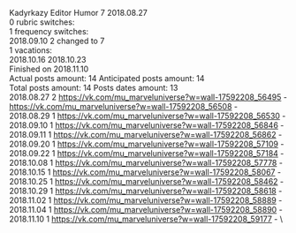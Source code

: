 Kadyrkazy	Editor Humor 7 2018.08.27\
0 rubric switches:\
1 frequency switches:\
2018.09.10 2 changed to 7 \
1 vacations:\
2018.10.16 2018.10.23 \
Finished on 2018.11.10\
Actual posts amount: 14	Anticipated posts amount: 14
\
Total posts amount: 14	Posts dates amount: 13\
2018.08.27 2 https://vk.com/mu_marveluniverse?w=wall-17592208_56495 - https://vk.com/mu_marveluniverse?w=wall-17592208_56508 - \
2018.08.29 1 https://vk.com/mu_marveluniverse?w=wall-17592208_56530 - \
2018.09.10 1 https://vk.com/mu_marveluniverse?w=wall-17592208_56846 - \
2018.09.11 1 https://vk.com/mu_marveluniverse?w=wall-17592208_56862 - \
2018.09.20 1 https://vk.com/mu_marveluniverse?w=wall-17592208_57109 - \
2018.09.22 1 https://vk.com/mu_marveluniverse?w=wall-17592208_57184 - \
2018.10.08 1 https://vk.com/mu_marveluniverse?w=wall-17592208_57778 - \
2018.10.15 1 https://vk.com/mu_marveluniverse?w=wall-17592208_58067 - \
2018.10.25 1 https://vk.com/mu_marveluniverse?w=wall-17592208_58462 - \
2018.10.29 1 https://vk.com/mu_marveluniverse?w=wall-17592208_58618 - \
2018.11.02 1 https://vk.com/mu_marveluniverse?w=wall-17592208_58889 - \
2018.11.04 1 https://vk.com/mu_marveluniverse?w=wall-17592208_58890 - \
2018.11.10 1 https://vk.com/mu_marveluniverse?w=wall-17592208_59177 - \
